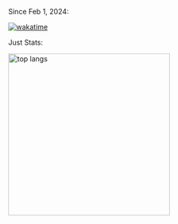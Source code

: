 Since Feb 1, 2024: <br>

[![wakatime](https://wakatime.com/badge/user/018d6315-9e1f-43e0-b4a5-8e5e402d8778.svg)](https://wakatime.com/@018d6315-9e1f-43e0-b4a5-8e5e402d8778)
 
Just Stats: <br>

<img width=325 align="center" src="https://github-readme-stats.vercel.app/api/top-langs/?username=elbekgiyozov&hide=HTML&langs_count=8&layout=compact&theme=react&border_radius=10&size_weight=0.5&count_weight=0.5&exclude_repo=github-readme-stats" alt="top langs" />
